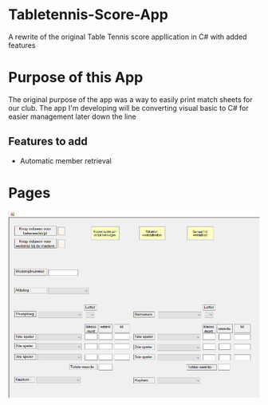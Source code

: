 # Tabletennis-Score-App
A rewrite of the original Table Tennis score appllication in C# with added features


# Purpose of this App
The original purpose of the app was a way to easily print match sheets for our club.
The app I'm developing will be converting visual basic to C# for easier management later down the line

## Features to add
- Automatic member retrieval

# Pages

![Landing Page](/Layout/FirstPanel.png)
